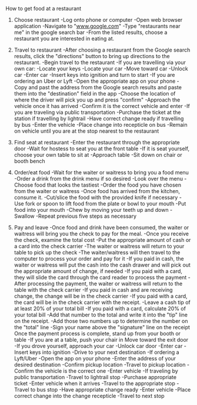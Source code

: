 How to get food at a restaurant

1. Choose restaurant
	-Log onto phone or computer
	-Open web browser application
	-Navigate to "www.google.com"
	-Type "restaurants near me" in the google search bar
	-From the listed results, choose a restaurant you are interested in eating at.

2. Travel to restaurant
	-After choosing a restaurant from the Google search results, click the "directions" button to bring up directions to the restaurant.
	-Begin travel to the restaurant
		-If you are travelling via your own car:
			-Locate your keys
			-Locate your car
			-Move toward car
			-Unlock car
			-Enter car
			-Insert keys into ignition and turn to start
		-If you are ordering an Uber or Lyft
			-Open the appropriate app on your phone
			-Copy and past the address from the Google search results and paste them into the "destination" field in the app
			-Choose the location of where the driver will pick you up and press "confirm"
			-Approach the vehicle once it has arrived
			-Confirm it is the correct vehicle and enter
		-If you are traveling via public transportation
			-Purchase the ticket at the station if travelling by lightrail
			-Have correct change ready if travelling by bus
			-Enter the vehicle
				-Place change into recepticle on bus
			-Remain on vehicle until you are at the stop nearest to the restaurant

3. Find seat at restaurant
	-Enter the restaurant through the appropriate door
	-Wait for hostess to seat you at the front table
		-If it is seat yourself, choose your own table to sit at
	-Approach table
	-Sit down on chair or booth bench

4. Order/eat food
	-Wait for the waiter or waitress to bring you a food menu
	-Order a drink from the drink menu if so desired
	-Look over the menu
	-Choose food that looks the tastiest
	-Order the food you have chosen from the waiter or waitress
	-Once food has arrived from the kitchen, consume it.
		-Cut/slice the food with the provided knife if necessary
		-Use fork or spoon to lift food from the plate or bowl to your mouth
		-Put food into your mouth
		-Chew by moving your teeth up and down
		-Swallow
		-Repeat previous five steps as necessary

5. Pay and leave
	-Once food and drink have been consumed, the waiter or waitress will bring you the check to pay for the meal.
	-Once you receive the check, examine the total cost
	-Put the appropriate amount of cash or a card into the check carrier
	-The waiter or waitress will return to your table to pick up the check
		-The waiter/waitress will then travel to the computer to process your order and pay for it
			-If you paid in cash, the waiter or waitress will put the cash into the cash drawer and will pick out the appropriate amount of change, if needed
			-If you paid with a card, they will slide the card through the card reader to process the payment
		-After processing the payment, the waiter or waitress will return to the table with the check carrier
			-If you paid in cash and are receiving change, the change will be in the check carrier
			-If you paid with a card, the card will be in the check carrier with the receipt.
		-Leave a cash tip of at least 20% of your total bill
			-If you paid with a card, calculate 20% of your total bill
			-Add that number to the total and write it into the "tip" line on the receipt.
				-Add those two numbers up to determine the number on the "total" line
			-Sign your name above the "signature" line on the receipt
	Once the payment process is complete, stand up from your booth or table
		-If you are at a table, push your chair in
	Move toward the exit door
		-If you drove yourself, approach your car
			-Unlock car door
			-Enter car
			-Insert keys into ignition
			-Drive to your next destination
		-If ordering a Lyft/Uber
			-Open the app on your phone
			-Enter the address of your desired destination
			-Confirm pickup location
			-Travel to pickup location
			-Confirm the vehicle is the correct one
			-Enter vehicle
		-If traveling by public transportation
			-Travel to lightrail stop
				-Purchase appropriate ticket
				-Enter vehicle when it arrives
				-Travel to the appropriate stop
			-Travel to bus stop
				-Have appropriate change ready
				-Enter vehicle
				-Place correct change into the change recepticle
				-Travel to next stop

